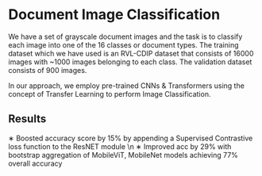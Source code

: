 # Document Image Classification
We have a set of grayscale document images and the task is to classify each image into one of the 16 classes or document types. The training dataset which we have used is an RVL-CDIP dataset that consists of 16000 images with ~1000 images belonging to each class. The validation dataset consists of 900 images.

In our approach, we employ pre-trained CNNs & Transformers using the concept of Transfer Learning to perform Image Classification.

## Results
∗ Boosted accuracy score by 15% by appending a Supervised Contrastive loss function to the ResNET module \n
∗ Improved acc by 29% with bootstrap aggregation of MobileViT, MobileNet models achieving 77% overall accuracy
